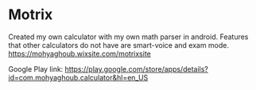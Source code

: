 # Motrix
 Created my own calculator with my own math parser in android. Features that other calculators do not have are smart-voice and exam mode.
https://mohyaghoub.wixsite.com/motrixsite

Google Play link:
 https://play.google.com/store/apps/details?id=com.mohyaghoub.calculator&hl=en_US

